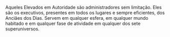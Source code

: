 ﻿Aqueles Elevados em Autoridade são administradores sem limitação. Eles são os executivos, presentes em todos os lugares e sempre eficientes, dos Anciães dos Dias. Servem em qualquer esfera, em qualquer mundo habitado e em qualquer fase de atividade em qualquer dos sete superuniversos.
